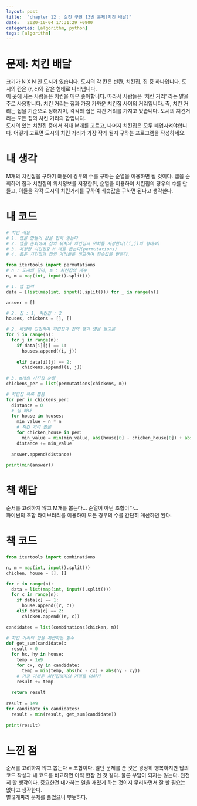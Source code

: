 ```yaml
---
layout: post
title:  "chapter 12 : 실전 구현 13번 문제(치킨 배달)"
date:   2020-10-04 17:31:29 +0900
categories: [algorithm, python]
tags: [algorithm]
---
```

# 문제: 치킨 배달
크기가 N X N 인 도시가 있습니다. 도시의 각 칸은 빈칸, 치킨집, 집 중 하나입니다. 도시의 칸은 (r, c)와 같은 형태로 나타냅니다.   
이 곳에 사는 사람들은 치킨을 매우 좋아합니다. 따라서 사람들은 '치킨 거리' 라는 말을 주로 사용합니다. 치킨 거리는 집과 가장 가까운 치킨집 사이의 거리입니다. 즉, 치킨 거리는 집을 기준으로 정해지며, 각각의 집은 치킨 거리를 가지고 있습니다. 도시의 치킨거리는 모든 집의 치킨 거리의 합입니다.   
도시의 있는 치킨집 중에서 최대 M개를 고르고, 나머지 치킨집은 모두 폐업시켜야합니다. 어떻게 고르면 도시의 치킨 거리가 가장 작게 될지 구하는 프로그램을 작성하세요.   

# 내 생각
M개의 치킨집을 구하기 떄문에 경우의 수를 구하는 순열을 이용하면 될 것이다. 맵을 순회하며 집과 치킨집의 위치정보를 저장한뒤, 순열을 이용하여 치킨집의 경우의 수를 만들고, 이들을 각각 도시의 치킨거리를 구하여 최솟값을 구하면 된다고 생각한다.   

# 내 코드
```python
# 치킨 배달
# 1. 맵을 만들어 값을 입력 받는다
# 2. 맵을 순회하며 집의 위치와 치킨집의 위치를 저장한다((i,j)의 형태로)
# 3. 저장한 치킨집중 M 개를 뽑는다(permutations)
# 4. 뽑은 치킨집과 집의 거리들을 비교하며 최솟값을 만든다.

from itertools import permutations
# n : 도시의 길이, m : 치킨집의 개수
n, m = map(int, input().split())

# 1. 맵 입력
data = [list(map(int, input().split())) for _ in range(n)]

answer = []

# 2. 집 : 1, 치킨집 : 2
houses, chickens = [], []

# 2. 배열에 진입하여 치킨집과 집의 행과 열을 들고옴
for i in range(n):
  for j in range(n):
    if data[i][j] == 1:
      houses.append((i, j))
    
    elif data[i][j] == 2:
      chickens.append((i, j))
      
# 3. m개의 치킨집 순열  
chickens_per = list(permutations(chickens, m))

# 치킨집 목록 뽑음
for per in chickens_per:
  distance = 0
  # 집 하나
  for house in houses:
    min_value = n * n
    # 치킨 거리 뽑음
    for chicken_house in per:
      min_value = min(min_value, abs(house[0] - chicken_house[0]) + abs(house[1] - chicken_house[1]))
    distance += min_value 
  
  answer.append(distance)
  
print(min(answer))   
```

# 책 해답
순서를 고려하지 않고 M개를 뽑는다... 순열이 아닌 조합이다...   
파이썬의 조합 라이브러리를 이용하여 모든 경우의 수를 간단히 계산하면 된다.    

# 책 코드
```python
from itertools import combinations

n, m = map(int, input().split())
chicken, house = [], []

for r in range(n):
  data = list(map(int, input().split()))
  for c in range(n):
    if data[c] == 1:
      house.append((r, c))
    elif data[c] == 2:
      chicken.append((r, c))
      
candidates = list(combinations(chicken, m))

# 치킨 거리의 합을 계싼하는 함수
def get_sum(candidate):
  result = 0
  for hx, hy in house:
    temp = 1e9
    for cx, cy in candidate:
      temp = min(temp, abs(hx - cx) + abs(hy - cy))
    # 가장 가까운 치킨집까지의 거리를 더하기
    result += temp
  
  return result
  
result = 1e9
for candidate in candidates:
  result = min(result, get_sum(candidate))
  
print(result)
```

# 느낀 점
순서를 고려하지 않고 뽑는다 = 조합이다. 일단 문제를 푼 것은 굉장히 행복하지만 답의 코드 작성과 내 코드를 비교하면 아직 한참 먼 것 같다. 물론 부담이 되지는 않는다. 천천히 할 생각이다. 중요한건 내가하는 일을 재밌게 하는 것이지 무리하면서 잘 할 필요는 없다고 생각한다.   
별 2개짜리 문제를 풀었으니 뿌듯하다. 

